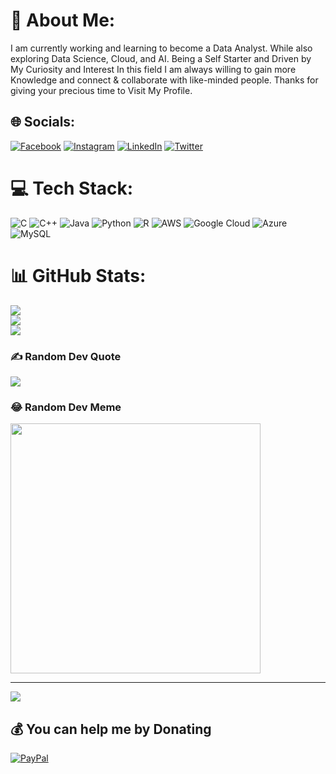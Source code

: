 # 💫 About Me:
I am currently working and learning to become a Data Analyst. While also exploring Data Science, Cloud, and AI. Being a Self Starter and Driven by My Curiosity and Interest In this field I am always willing to gain more Knowledge and connect & collaborate with like-minded people. Thanks for giving your precious time to Visit My Profile.


## 🌐 Socials:
[![Facebook](https://img.shields.io/badge/Facebook-%231877F2.svg?logo=Facebook&logoColor=white)](https://facebook.com/theshashanksinha) [![Instagram](https://img.shields.io/badge/Instagram-%23E4405F.svg?logo=Instagram&logoColor=white)](https://instagram.com/theshashanksinha) [![LinkedIn](https://img.shields.io/badge/LinkedIn-%230077B5.svg?logo=linkedin&logoColor=white)](https://linkedin.com/in/theshashanksinha) [![Twitter](https://img.shields.io/badge/Twitter-%231DA1F2.svg?logo=Twitter&logoColor=white)](https://twitter.com/TheShashankS) 

# 💻 Tech Stack:
![C](https://img.shields.io/badge/c-%2300599C.svg?style=for-the-badge&logo=c&logoColor=white) ![C++](https://img.shields.io/badge/c++-%2300599C.svg?style=for-the-badge&logo=c%2B%2B&logoColor=white) ![Java](https://img.shields.io/badge/java-%23ED8B00.svg?style=for-the-badge&logo=openjdk&logoColor=white) ![Python](https://img.shields.io/badge/python-3670A0?style=for-the-badge&logo=python&logoColor=ffdd54) ![R](https://img.shields.io/badge/r-%23276DC3.svg?style=for-the-badge&logo=r&logoColor=white) ![AWS](https://img.shields.io/badge/AWS-%23FF9900.svg?style=for-the-badge&logo=amazon-aws&logoColor=white) ![Google Cloud](https://img.shields.io/badge/GoogleCloud-%234285F4.svg?style=for-the-badge&logo=google-cloud&logoColor=white) ![Azure](https://img.shields.io/badge/azure-%230072C6.svg?style=for-the-badge&logo=microsoftazure&logoColor=white) ![MySQL](https://img.shields.io/badge/mysql-%2300000f.svg?style=for-the-badge&logo=mysql&logoColor=white)
# 📊 GitHub Stats:
![](https://github-readme-stats.vercel.app/api?username=theshashanksinha&theme=dark&hide_border=false&include_all_commits=true&count_private=false)<br/>
![](https://github-readme-streak-stats.herokuapp.com/?user=theshashanksinha&theme=dark&hide_border=false)<br/>
![](https://github-readme-stats.vercel.app/api/top-langs/?username=theshashanksinha&theme=dark&hide_border=false&include_all_commits=true&count_private=false&layout=compact)

### ✍️ Random Dev Quote
![](https://quotes-github-readme.vercel.app/api?type=vetical&theme=dark)

### 😂 Random Dev Meme
<img src='https://randommeme-five.vercel.app/' style="height: 400px;"/>

---
[![](https://visitcount.itsvg.in/api?id=theshashanksinha&icon=5&color=2)](https://visitcount.itsvg.in)

  ## 💰 You can help me by Donating
  [![PayPal](https://img.shields.io/badge/PayPal-00457C?style=for-the-badge&logo=paypal&logoColor=white)](https://paypal.me/theshashanksinha) 
